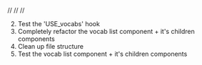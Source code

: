 //
//
//

2. Test the 'USE_vocabs' hook
3. Completely refactor the vocab list component + it's children components
4. Clean up file structure
5. Test the vocab list component + it's children components
